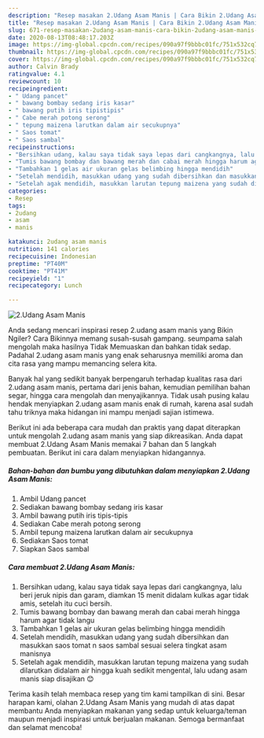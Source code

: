 ```yaml
---
description: "Resep masakan 2.Udang Asam Manis | Cara Bikin 2.Udang Asam Manis Yang Bisa Manjain Lidah"
title: "Resep masakan 2.Udang Asam Manis | Cara Bikin 2.Udang Asam Manis Yang Bisa Manjain Lidah"
slug: 671-resep-masakan-2udang-asam-manis-cara-bikin-2udang-asam-manis-yang-bisa-manjain-lidah
date: 2020-08-13T08:48:17.203Z
image: https://img-global.cpcdn.com/recipes/090a97f9bbbc01fc/751x532cq70/2udang-asam-manis-foto-resep-utama.jpg
thumbnail: https://img-global.cpcdn.com/recipes/090a97f9bbbc01fc/751x532cq70/2udang-asam-manis-foto-resep-utama.jpg
cover: https://img-global.cpcdn.com/recipes/090a97f9bbbc01fc/751x532cq70/2udang-asam-manis-foto-resep-utama.jpg
author: Calvin Brady
ratingvalue: 4.1
reviewcount: 10
recipeingredient:
- " Udang pancet"
- " bawang bombay sedang iris kasar"
- " bawang putih iris tipistipis"
- " Cabe merah potong serong"
- " tepung maizena larutkan dalam air secukupnya"
- " Saos tomat"
- " Saos sambal"
recipeinstructions:
- "Bersihkan udang, kalau saya tidak saya lepas dari cangkangnya, lalu beri jeruk nipis dan garam, diamkan 15 menit didalam kulkas agar tidak amis, setelah itu cuci bersih."
- "Tumis bawang bombay dan bawang merah dan cabai merah hingga harum agar tidak langu"
- "Tambahkan 1 gelas air ukuran gelas belimbing hingga mendidih"
- "Setelah mendidih, masukkan udang yang sudah dibersihkan dan masukkan saos tomat n saos sambal sesuai selera tingkat asam manisnya"
- "Setelah agak mendidih, masukkan larutan tepung maizena yang sudah dilarutkan didalam air hingga kuah sedikit mengental, lalu udang asam manis siap disajikan 😊"
categories:
- Resep
tags:
- 2udang
- asam
- manis

katakunci: 2udang asam manis 
nutrition: 141 calories
recipecuisine: Indonesian
preptime: "PT40M"
cooktime: "PT41M"
recipeyield: "1"
recipecategory: Lunch

---
```



![2.Udang Asam Manis](https://img-global.cpcdn.com/recipes/090a97f9bbbc01fc/751x532cq70/2udang-asam-manis-foto-resep-utama.jpg)

Anda sedang mencari inspirasi resep 2.udang asam manis yang Bikin Ngiler? Cara Bikinnya memang susah-susah gampang. seumpama salah mengolah maka hasilnya Tidak Memuaskan dan bahkan tidak sedap. Padahal 2.udang asam manis yang enak seharusnya memiliki aroma dan cita rasa yang mampu memancing selera kita.

Banyak hal yang sedikit banyak berpengaruh terhadap kualitas rasa dari 2.udang asam manis, pertama dari jenis bahan, kemudian pemilihan bahan segar, hingga cara mengolah dan menyajikannya. Tidak usah pusing kalau hendak menyiapkan 2.udang asam manis enak di rumah, karena asal sudah tahu triknya maka hidangan ini mampu menjadi sajian istimewa.




Berikut ini ada beberapa cara mudah dan praktis yang dapat diterapkan untuk mengolah 2.udang asam manis yang siap dikreasikan. Anda dapat membuat 2.Udang Asam Manis memakai 7 bahan dan 5 langkah pembuatan. Berikut ini cara dalam menyiapkan hidangannya.

<!--inarticleads1-->

##### Bahan-bahan dan bumbu yang dibutuhkan dalam menyiapkan 2.Udang Asam Manis:

1. Ambil  Udang pancet
1. Sediakan  bawang bombay sedang iris kasar
1. Ambil  bawang putih iris tipis-tipis
1. Sediakan  Cabe merah potong serong
1. Ambil  tepung maizena larutkan dalam air secukupnya
1. Sediakan  Saos tomat
1. Siapkan  Saos sambal




<!--inarticleads2-->

##### Cara membuat 2.Udang Asam Manis:

1. Bersihkan udang, kalau saya tidak saya lepas dari cangkangnya, lalu beri jeruk nipis dan garam, diamkan 15 menit didalam kulkas agar tidak amis, setelah itu cuci bersih.
1. Tumis bawang bombay dan bawang merah dan cabai merah hingga harum agar tidak langu
1. Tambahkan 1 gelas air ukuran gelas belimbing hingga mendidih
1. Setelah mendidih, masukkan udang yang sudah dibersihkan dan masukkan saos tomat n saos sambal sesuai selera tingkat asam manisnya
1. Setelah agak mendidih, masukkan larutan tepung maizena yang sudah dilarutkan didalam air hingga kuah sedikit mengental, lalu udang asam manis siap disajikan 😊




Terima kasih telah membaca resep yang tim kami tampilkan di sini. Besar harapan kami, olahan 2.Udang Asam Manis yang mudah di atas dapat membantu Anda menyiapkan makanan yang sedap untuk keluarga/teman maupun menjadi inspirasi untuk berjualan makanan. Semoga bermanfaat dan selamat mencoba!

